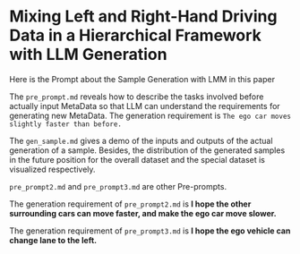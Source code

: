 # Mixing Left and Right-Hand Driving Data in a Hierarchical Framework with LLM Generation

Here is the Prompt about the Sample Generation with LMM in this paper

The `pre_prompt.md` reveals how to describe the tasks involved before actually input MetaData so that LLM can understand the requirements for generating new MetaData. The generation requirement is `The ego car moves slightly faster than before.`

The `gen_sample.md` gives a demo of the inputs and outputs of the actual generation of a sample.  Besides, the distribution of the generated samples in the future position for the overall dataset and the special dataset is visualized respectively.


`pre_prompt2.md` and `pre_prompt3.md` are other Pre-prompts. 

The generation requirement of `pre_prompt2.md` is **I hope the other surrounding cars can move faster, and make the ego car move slower.** 

The generation requirement of `pre_prompt3.md` is **I hope the ego vehicle can change lane to the left.**
